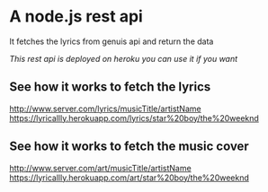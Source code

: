 # A node.js rest api
It fetches the lyrics from genuis api and return the data

*This rest api is deployed on heroku you can use it if you want*

## See how it works to fetch the lyrics
http://www.server.com/lyrics/musicTitle/artistName
https://lyricallly.herokuapp.com/lyrics/star%20boy/the%20weeknd

## See how it works to fetch the music cover
http://www.server.com/art/musicTitle/artistName
https://lyricallly.herokuapp.com/art/star%20boy/the%20weeknd

